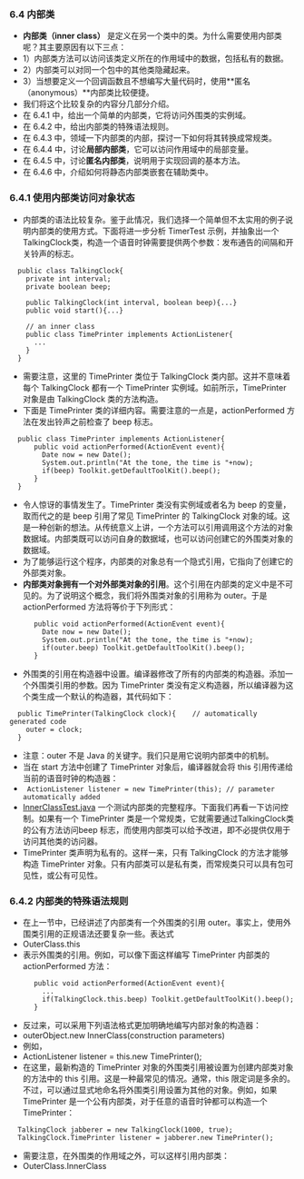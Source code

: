 ### 6.4 内部类
- **内部类（inner class）** 是定义在另一个类中的类。为什么需要使用内部类呢？其主要原因有以下三点：
- 1）内部类方法可以访问该类定义所在的作用域中的数据，包括私有的数据。
- 2）内部类可以对同一个包中的其他类隐藏起来。
- 3）当想要定义一个回调函数且不想编写大量代码时，使用**匿名（anonymous）**内部类比较便捷。
- 我们将这个比较复杂的内容分几部分介绍。
- 在 6.4.1 中，给出一个简单的内部类，它将访问外围类的实例域。
- 在 6.4.2 中，给出内部类的特殊语法规则。
- 在 6.4.3 中，领域一下内部类的内部，探讨一下如何将其转换成常规类。
- 在 6.4.4 中，讨论**局部内部类**，它可以访问作用域中的局部变量。
- 在 6.4.5 中，讨论**匿名内部类**，说明用于实现回调的基本方法。
- 在 6.4.6 中，介绍如何将静态内部类嵌套在辅助类中。
### 6.4.1 使用内部类访问对象状态
- 内部类的语法比较复杂。鉴于此情况，我们选择一个简单但不太实用的例子说明内部类的使用方式。下面将进一步分析 TimerTest 示例，并抽象出一个 TalkingClock类，构造一个语音时钟需要提供两个参数：发布通告的间隔和开关铃声的标志。
```
  public class TalkingClock{
    private int interval;
    private boolean beep;
    
    public TalkingClock(int interval, boolean beep){...}
    public void start(){...}
    
    // an inner class
    public class TimePrinter implements ActionListener{
      ...
    }
  }
```
- 需要注意，这里的 TimePrinter 类位于 TalkingClock 类内部。这并不意味着每个 TalkingClock 都有一个 TimePrinter 实例域。如前所示，TimePrinter 对象是由 TalkingClock 类的方法构造。
- 下面是 TimePrinter 类的详细内容。需要注意的一点是，actionPerformed 方法在发出铃声之前检查了 beep 标志。
```
  public class TimePrinter implements ActionListener{
      public void actionPerformed(ActionEvent event){
        Date now = new Date();
        System.out.println("At the tone, the time is "+now);
        if(beep) Toolkit.getDefaultToolKit().beep();
      }
  }
```
- 令人惊讶的事情发生了。TimePrinter 类没有实例域或者名为 beep 的变量，取而代之的是 beep 引用了常见 TimePrinter 的 TalkingClock 对象的域。这是一种创新的想法。从传统意义上讲，一个方法可以引用调用这个方法的对象数据域。内部类既可以访问自身的数据域，也可以访问创建它的外围类对象的数据域。
- 为了能够运行这个程序，内部类的对象总有一个隐式引用，它指向了创建它的外部类对象。
- **内部类对象拥有一个对外部类对象的引用**。这个引用在内部类的定义中是不可见的。为了说明这个概念，我们将外围类对象的引用称为 outer。于是 actionPerformed 方法将等价于下列形式：
```
      public void actionPerformed(ActionEvent event){
        Date now = new Date();
        System.out.println("At the tone, the time is "+now);
        if(outer.beep) Toolkit.getDefaultToolKit().beep();
      }
```
- 外围类的引用在构造器中设置。编译器修改了所有的内部类的构造器。添加一个外围类引用的参数。因为 TimePrinter 类没有定义构造器，所以编译器为这个类生成一个默认的构造器，其代码如下：
```
  public TimePrinter(TalkingClock clock){    // automatically generated code
    outer = clock;
  }
```
- 注意：outer 不是 Java 的关键字。我们只是用它说明内部类中的机制。
- 当在 start 方法中创建了 TimePrinter 对象后，编译器就会将 this 引用传递给当前的语音时钟的构造器：
- ` ActionListener listener = new TimePrinter(this); // parameter automatically added`
- [InnerClassTest.java](https://github.com/Alex5Moon/notebooks/blob/master/CoreJavaVolume-I/v1ch06/innerClass/InnerClassTest.java) 一个测试内部类的完整程序。下面我们再看一下访问控制。如果有一个 TimePrinter 类是一个常规类，它就需要通过TalkingClock类的公有方法访问beep 标志，而使用内部类可以给予改进，即不必提供仅用于访问其他类的访问器。
- TimePrinter 类声明为私有的。这样一来，只有 TalkingClock 的方法才能够构造 TimePrinter 对象。只有内部类可以是私有类，而常规类只可以具有包可见性，或公有可见性。
> 
### 6.4.2 内部类的特殊语法规则
- 在上一节中，已经讲述了内部类有一个外围类的引用 outer。事实上，使用外围类引用的正规语法还要复杂一些。表达式 
- OuterClass.this
- 表示外围类的引用。例如，可以像下面这样编写 TimePrinter 内部类的 actionPerformed 方法：
```
      public void actionPerformed(ActionEvent event){
        ...
        if(TalkingClock.this.beep) Toolkit.getDefaultToolKit().beep();
      }  
```
- 反过来，可以采用下列语法格式更加明确地编写内部对象的构造器：
- outerObject.new InnerClass(construction parameters)
- 例如，
- ActionListener listener = this.new TimePrinter();
- 在这里，最新构造的 TimePrinter 对象的外围类引用被设置为创建内部类对象的方法中的 this 引用。这是一种最常见的情况。通常，this 限定词是多余的。不过，可以通过显式地命名将外围类引用设置为其他的对象。例如，如果 TimePrinter 是一个公有内部类，对于任意的语音时钟都可以构造一个 TimePrinter：
```
  TalkingClock jabberer = new TalkingClock(1000, true);
  TalkingClock.TimePrinter listener = jabberer.new TimePrinter();
```
- 需要注意，在外围类的作用域之外，可以这样引用内部类：
- OuterClass.InnerClass





